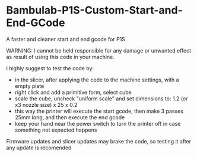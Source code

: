 # Bambulab-P1S-Custom-Start-and-End-GCode
A faster and cleaner start and end gcode for P1S

WARNING:
I cannot be held responsible for any damage or unwanted effect as result of using this code in your machine.

I highly suggest to test the code by:
 - in the slicer, after applying the code to the machine settings, with a empty plate
 - right click and add a primitive form, select cube
 - scale the cube, uncheck "uniform scale" and set dimensions to: 1.2 (or x3 nozzle size) x 25 x 0.2
 - this way the printer will execute the start gcode, then make 3 passes 25mm long, and then execute the end gcode
 - keep your hand near the power switch to turn the printer off in case something not expected happens

Firmware updates and slicer updates may brake the code, so testing it after any update is recomended
